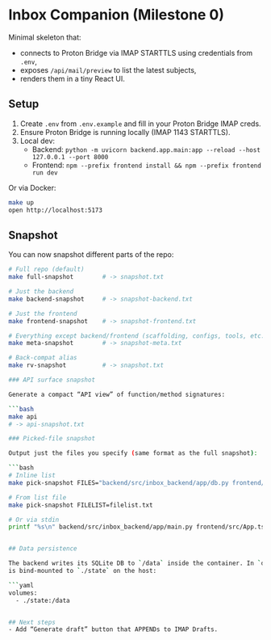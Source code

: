 # Inbox Companion (Milestone 0)

Minimal skeleton that:
- connects to Proton Bridge via IMAP STARTTLS using credentials from `.env`,
- exposes `/api/mail/preview` to list the latest subjects,
- renders them in a tiny React UI.

## Setup

1. Create `.env` from `.env.example` and fill in your Proton Bridge IMAP creds.
2. Ensure Proton Bridge is running locally (IMAP 1143 STARTTLS).
3. Local dev:
   - Backend: `python -m uvicorn backend.app.main:app --reload --host 127.0.0.1 --port 8000`
   - Frontend: `npm --prefix frontend install && npm --prefix frontend run dev`

Or via Docker:

```bash
make up
open http://localhost:5173
```

## Snapshot

You can now snapshot different parts of the repo:

```bash
# Full repo (default)
make full-snapshot        # -> snapshot.txt

# Just the backend
make backend-snapshot     # -> snapshot-backend.txt

# Just the frontend
make frontend-snapshot    # -> snapshot-frontend.txt

# Everything except backend/frontend (scaffolding, configs, tools, etc.)
make meta-snapshot        # -> snapshot-meta.txt

# Back-compat alias
make rv-snapshot          # -> snapshot.txt

### API surface snapshot

Generate a compact “API view” of function/method signatures:

```bash
make api
# -> api-snapshot.txt

### Picked-file snapshot

Output just the files you specify (same format as the full snapshot):

```bash
# Inline list
make pick-snapshot FILES="backend/src/inbox_backend/app/db.py frontend/src/lib/api.ts"

# From list file
make pick-snapshot FILELIST=filelist.txt

# Or via stdin
printf "%s\n" backend/src/inbox_backend/app/main.py frontend/src/App.tsx | make pick-snapshot


## Data persistence

The backend writes its SQLite DB to `/data` inside the container. In `docker-compose.yml` this
is bind-mounted to `./state` on the host:

```yaml
volumes:
  - ./state:/data


## Next steps
- Add “Generate draft” button that APPENDs to IMAP Drafts.
